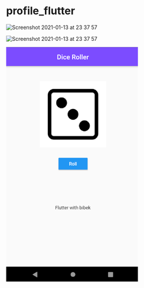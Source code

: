 # profile_flutter
![Screenshot 2021-01-13 at 23 37 57](https://github.com/BibekUprety/profile_flutter/blob/master/assets/practise.png)

![Screenshot 2021-01-13 at 23 37 57](https://github.com/BibekUprety/profile_flutter/blob/lesson-2/assets/practise2.png)

![Screenshot 2021-01-13 at 23 37 57](https://github.com/BibekUprety/Flutter-Course/blob/lesson-3/assets/practise3.png)
